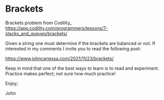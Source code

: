 # Brackets
Brackets problem from Codility_
https://app.codility.com/programmers/lessons/7-stacks_and_queues/brackets/

Given a string one must determine if the brackets are balanced or not.
If interested in my comments I invite you to read the following post:

https://www.johncanessa.com/2021/11/23/brackets/

Keep in mind that one of the best ways to learn is to read and experiment.
Practice makes perfect; not sure how much practice!

Enjoy;

John
